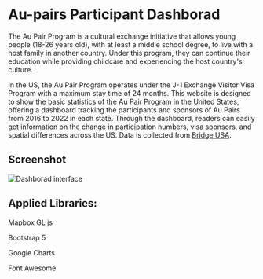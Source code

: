 # Au-pairs Participant Dashborad

The Au Pair Program is a cultural exchange initiative that allows young people (18-26 years old), with at least a middle school degree, to live with a host family in another country. Under this program, they can continue their education while providing childcare and experiencing the host country's culture.

In the US, the Au Pair Program operates under the J-1 Exchange Visitor Visa Program with a maximum stay time of 24 months. This website is designed to show the basic statistics of the Au Pair Program in the United States, offering a dashboard tracking the participants and sponsors of Au Pairs from 2016 to 2022 in each state. Through the dashboard, readers can easily get information on the change in participation numbers, visa sponsors, and spatial differences across the US. Data is collected from [Bridge USA](). 

 ## Screenshot 

![Dashborad interface](img/Screenshot.jpgimage.png)

## Applied Libraries:
Mapbox GL js

Bootstrap 5

Google Charts

Font Awesome
